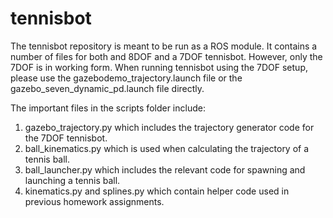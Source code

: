 # tennisbot

The tennisbot repository is meant to be
run as a ROS module. It contains a number of files
for both and 8DOF and a 7DOF tennisbot. However, only the 7DOF is in working
form. When running tennisbot using the 7DOF setup, please use the
gazebodemo_trajectory.launch file or the gazebo_seven_dynamic_pd.launch file
directly. 

The important files in the scripts folder include:
1. gazebo_trajectory.py which includes the trajectory generator code for the
7DOF tennisbot.
2. ball_kinematics.py which is used when calculating the trajectory of a
tennis ball.
3. ball_launcher.py which includes the relevant code for spawning and launching
a tennis ball.
4. kinematics.py and splines.py which contain helper code used in previous
homework assignments.
